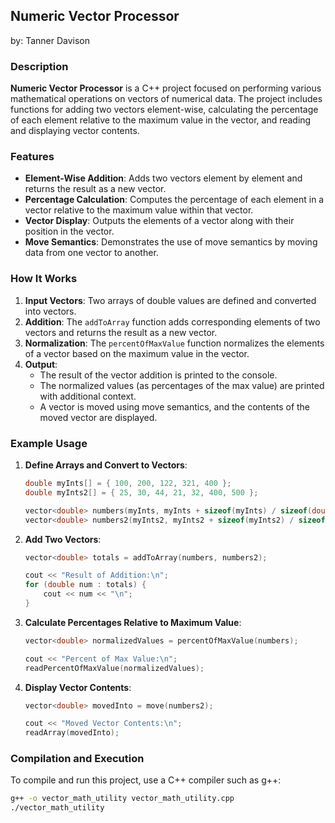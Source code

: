 ## **Numeric Vector Processor**
by: Tanner Davison 
### Description
**Numeric Vector Processor** is a C++ project focused on performing various mathematical operations on vectors of numerical data. The project includes functions for adding two vectors element-wise, calculating the percentage of each element relative to the maximum value in the vector, and reading and displaying vector contents.

### Features
- **Element-Wise Addition**: Adds two vectors element by element and returns the result as a new vector.
- **Percentage Calculation**: Computes the percentage of each element in a vector relative to the maximum value within that vector.
- **Vector Display**: Outputs the elements of a vector along with their position in the vector.
- **Move Semantics**: Demonstrates the use of move semantics by moving data from one vector to another.

### How It Works
1. **Input Vectors**: Two arrays of double values are defined and converted into vectors.
2. **Addition**: The `addToArray` function adds corresponding elements of two vectors and returns the result as a new vector.
3. **Normalization**: The `percentOfMaxValue` function normalizes the elements of a vector based on the maximum value in the vector.
4. **Output**:
    - The result of the vector addition is printed to the console.
    - The normalized values (as percentages of the max value) are printed with additional context.
    - A vector is moved using move semantics, and the contents of the moved vector are displayed.

### Example Usage

1. **Define Arrays and Convert to Vectors**:
    ```cpp
    double myInts[] = { 100, 200, 122, 321, 400 };
    double myInts2[] = { 25, 30, 44, 21, 32, 400, 500 };
    
    vector<double> numbers(myInts, myInts + sizeof(myInts) / sizeof(double));
    vector<double> numbers2(myInts2, myInts2 + sizeof(myInts2) / sizeof(double));
    ```

2. **Add Two Vectors**:
    ```cpp
    vector<double> totals = addToArray(numbers, numbers2);
    
    cout << "Result of Addition:\n";
    for (double num : totals) {
        cout << num << "\n";
    }
    ```

3. **Calculate Percentages Relative to Maximum Value**:
    ```cpp
    vector<double> normalizedValues = percentOfMaxValue(numbers);
    
    cout << "Percent of Max Value:\n";
    readPercentOfMaxValue(normalizedValues);
    ```

4. **Display Vector Contents**:
    ```cpp
    vector<double> movedInto = move(numbers2);
    
    cout << "Moved Vector Contents:\n";
    readArray(movedInto);
    ```

### Compilation and Execution
To compile and run this project, use a C++ compiler such as g++:

```sh
g++ -o vector_math_utility vector_math_utility.cpp
./vector_math_utility
